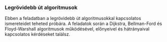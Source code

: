### Legrövidebb út algoritmusok

Ebben a feladatban a legrövidebb út algoritmusokkal kapcsolatos ismereteidet teheted próbára. A feladatok során a Dijkstra, Bellman-Ford és Floyd-Warshall algoritmusok működésével, előnyeivel és hátrányaival kapcsolatos kérdéseket találsz.
